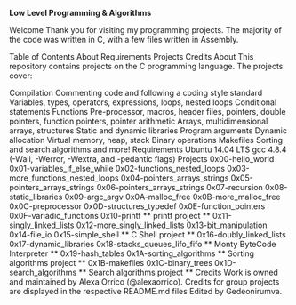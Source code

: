 <b> Low Level Programming & Algorithms </b>


Welcome
Thank you for visiting my programming projects. The majority of the code was written in C, with a few files written in Assembly.

Table of Contents
About
Requirements
Projects
Credits
About
This repository contains projects on the C programming language. The projects cover:

Compilation
Commenting code and following a coding style standard
Variables, types, operators, expressions, loops, nested loops
Conditional statements
Functions
Pre-processor, macros, header files, pointers, double pointers, function pointers, pointer arithmetic
Arrays, multidimensional arrays, structures
Static and dynamic libraries
Program arguments
Dynamic allocation
Virtual memory, heap, stack
Binary operations
Makefiles
Sorting and search algorithms and more!
Requirements
Ubuntu 14.04 LTS
gcc 4.8.4 (-Wall, -Werror, -Wextra, and -pedantic flags)
Projects
0x00-hello_world
0x01-variables_if_else_while
0x02-functions_nested_loops
0x03-more_functions_nested_loops
0x04-pointers_arrays_strings
0x05-pointers_arrays_strings
0x06-pointers_arrays_strings
0x07-recursion
0x08-static_libraries
0x09-argc_argv
0x0A-malloc_free
0x0B-more_malloc_free
0x0C-preprocessor
0x0D-structures_typedef
0x0E-function_pointers
0x0F-variadic_functions
0x10-printf ** printf project **
0x11-singly_linked_lists
0x12-more_singly_linked_lists
0x13-bit_manipulation
0x14-file_io
0x15-simple_shell ** C Shell project **
0x16-doubly_linked_lists
0x17-dynamic_libraries
0x18-stacks_queues_lifo_fifo ** Monty ByteCode Interpreter **
0x19-hash_tables
0x1A-sorting_algorithms ** Sorting algorithms project **
0x1B-makefiles
0x1C-binary_trees
0x1D-search_algorithms ** Search algorithms project **
Credits
Work is owned and maintained by Alexa Orrico (@alexaorrico). Credits for group projects are displayed in the respective README.md files
Edited by Gedeonirumva.
